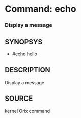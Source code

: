 # Command: echo

### Display a message

## SYNOPSYS
+ #echo hello

## DESCRIPTION
Display a message

## SOURCE
kernel Orix command 